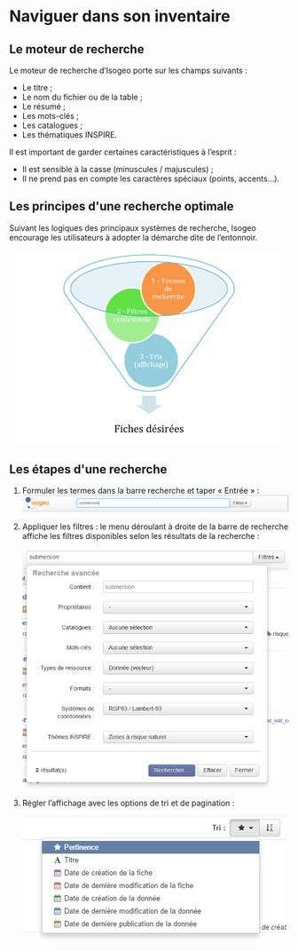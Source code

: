 # Naviguer dans son inventaire

## Le moteur de recherche

Le moteur de recherche d’Isogeo porte sur les champs suivants :

* Le titre ;
* Le nom du fichier ou de la table ;
* Le résumé ;
* Les mots-clés ;
* Les catalogues ;
* Les thématiques INSPIRE.

Il est important de garder certaines caractéristiques à l’esprit :

* Il est sensible à la casse (minuscules / majuscules) ;
* Il ne prend pas en compte les caractères spéciaux (points, accents…).

## Les principes d'une recherche optimale

Suivant les logiques des principaux systèmes de recherche, Isogeo encourage les utilisateurs à adopter la démarche dite de l’entonnoir.

![Schéma de la recherche en entonnoir](../../images/all_search_schema.png "Chercher les données dans Isogeo")

## Les étapes d'une recherche

1.	Formuler les termes dans la barre recherche et taper « Entrée » :
    ![Première étape, la barre de recherche](../../images/search_bar_submersion.png "Commencer par taper les termes de la recherche")

2.	Appliquer les filtres : le menu déroulant à droite de la barre de recherche affiche les filtres disponibles selon les résultats de la recherche :

    ![Appliquer les filtres via le formulaire](../../images/search_bar_filters_submersion.png "Filtrer sur les différents critères disponibles")

3.	Régler l’affichage avec les options de tri et de pagination :

    ![Options de tri et de pagination](../../images/inv_ordering_pagination_options.png "Trier et régler la pagination")
